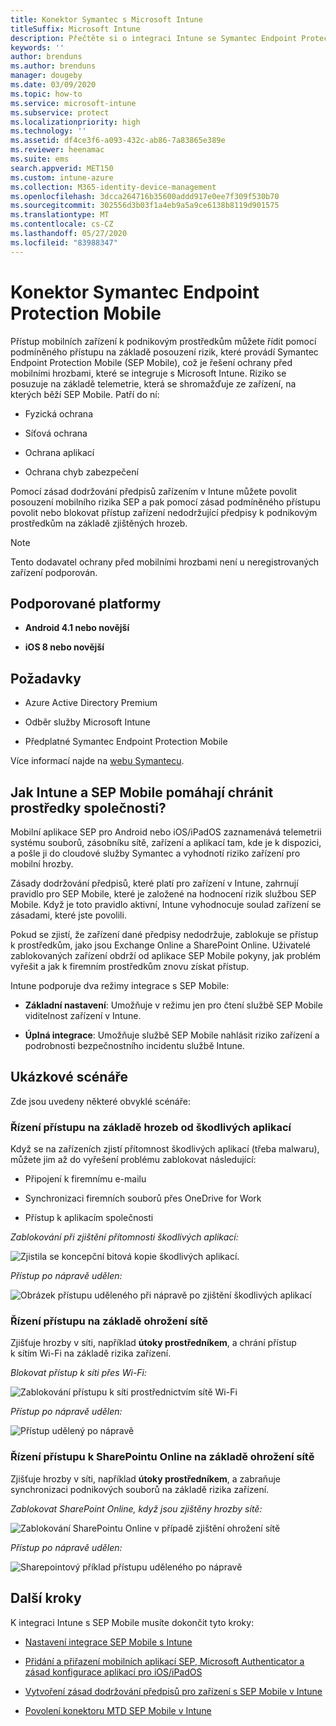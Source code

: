 ```yaml
---
title: Konektor Symantec s Microsoft Intune
titleSuffix: Microsoft Intune
description: Přečtěte si o integraci Intune se Symantec Endpoint Protection Mobile za účelem regulace přístupu mobilních zařízení k firemním prostředkům.
keywords: ''
author: brenduns
ms.author: brenduns
manager: dougeby
ms.date: 03/09/2020
ms.topic: how-to
ms.service: microsoft-intune
ms.subservice: protect
ms.localizationpriority: high
ms.technology: ''
ms.assetid: df4ce3f6-a093-432c-ab86-7a83865e389e
ms.reviewer: heenamac
ms.suite: ems
search.appverid: MET150
ms.custom: intune-azure
ms.collection: M365-identity-device-management
ms.openlocfilehash: 3dcca264716b35600addd917e0ee7f309f530b70
ms.sourcegitcommit: 302556d3b03f1a4eb9a5a9ce6138b8119d901575
ms.translationtype: MT
ms.contentlocale: cs-CZ
ms.lasthandoff: 05/27/2020
ms.locfileid: "83988347"
---
```

# <a name="symantec-endpoint-protection-mobile-connector"></a>Konektor Symantec Endpoint Protection Mobile

Přístup mobilních zařízení k podnikovým prostředkům můžete řídit pomocí podmíněného přístupu na základě posouzení rizik, které provádí Symantec Endpoint Protection Mobile (SEP Mobile), což je řešení ochrany před mobilními hrozbami, které se integruje s Microsoft Intune. Riziko se posuzuje na základě telemetrie, která se shromažďuje ze zařízení, na kterých běží SEP Mobile. Patří do ní:

- Fyzická ochrana

- Síťová ochrana

- Ochrana aplikací

- Ochrana chyb zabezpečení

Pomocí zásad dodržování předpisů zařízením v Intune můžete povolit posouzení mobilního rizika SEP a pak pomocí zásad podmíněného přístupu povolit nebo blokovat přístup zařízení nedodržující předpisy k podnikovým prostředkům na základě zjištěných hrozeb.

> [!NOTE]
> Tento dodavatel ochrany před mobilními hrozbami není u neregistrovaných zařízení podporován.

## <a name="supported-platforms"></a>Podporované platformy

- **Android 4.1 nebo novější**

- **iOS 8 nebo novější**

## <a name="pre-requisites"></a>Požadavky

- Azure Active Directory Premium

- Odběr služby Microsoft Intune

- Předplatné Symantec Endpoint Protection Mobile

Více informací najde na [webu Symantecu](https://help.symantec.com/cs/sep_mobile/SEPMOBILE/v131237277_v127904070/Integrating-Microsoft-Intune-with-Endpoint-Protection-Mobile?locale=EN_US).

## <a name="how-do-intune-and-sep-mobile-help-protect-your-company-resources"></a>Jak Intune a SEP Mobile pomáhají chránit prostředky společnosti?

Mobilní aplikace SEP pro Android nebo iOS/iPadOS zaznamenává telemetrii systému souborů, zásobníku sítě, zařízení a aplikací tam, kde je k dispozici, a pošle ji do cloudové služby Symantec a vyhodnotí riziko zařízení pro mobilní hrozby.

Zásady dodržování předpisů, které platí pro zařízení v Intune, zahrnují pravidlo pro SEP Mobile, které je založené na hodnocení rizik službou SEP Mobile. Když je toto pravidlo aktivní, Intune vyhodnocuje soulad zařízení se zásadami, které jste povolili.

Pokud se zjistí, že zařízení dané předpisy nedodržuje, zablokuje se přístup k prostředkům, jako jsou Exchange Online a SharePoint Online. Uživatelé zablokovaných zařízení obdrží od aplikace SEP Mobile pokyny, jak problém vyřešit a jak k firemním prostředkům znovu získat přístup.

Intune podporuje dva režimy integrace s SEP Mobile:

- **Základní nastavení**: Umožňuje v režimu jen pro čtení službě SEP Mobile viditelnost zařízení v Intune.

- **Úplná integrace**: Umožňuje službě SEP Mobile nahlásit riziko zařízení a podrobnosti bezpečnostního incidentu službě Intune.

## <a name="sample-scenarios"></a>Ukázkové scénáře

Zde jsou uvedeny některé obvyklé scénáře:

### <a name="control-access-based-on-threats-from-malicious-apps"></a>Řízení přístupu na základě hrozeb od škodlivých aplikací

Když se na zařízeních zjistí přítomnost škodlivých aplikací (třeba malwaru), můžete jim až do vyřešení problému zablokovat následující:

- Připojení k firemnímu e-mailu

- Synchronizaci firemních souborů přes OneDrive for Work

- Přístup k aplikacím společnosti

*Zablokování při zjištění přítomnosti škodlivých aplikací:*

![Zjistila se koncepční bitová kopie škodlivých aplikací.](./media/skycure-mobile-threat-defense-connector/symantec-arch-1.png)

*Přístup po nápravě udělen:*

![Obrázek přístupu uděleného při nápravě po zjištění škodlivých aplikací](./media/skycure-mobile-threat-defense-connector/symantec-arch-2.png)

### <a name="control-access-based-on-threat-to-network"></a>Řízení přístupu na základě ohrožení sítě

Zjišťuje hrozby v síti, například **útoky prostředníkem**, a chrání přístup k sítím Wi-Fi na základě rizika zařízení.

*Blokovat přístup k síti přes Wi-Fi:*

![Zablokování přístupu k síti prostřednictvím sítě Wi-Fi](./media/skycure-mobile-threat-defense-connector/symantec-arch-3.png)

*Přístup po nápravě udělen:*

![Přístup udělený po nápravě](./media/skycure-mobile-threat-defense-connector/symantec-arch-4.png)

### <a name="control-access-to-sharepoint-online-based-on-threat-to-network"></a>Řízení přístupu k SharePointu Online na základě ohrožení sítě

Zjišťuje hrozby v síti, například **útoky prostředníkem**, a zabraňuje synchronizaci podnikových souborů na základě rizika zařízení.

*Zablokovat SharePoint Online, když jsou zjištěny hrozby sítě:*

![Zablokování SharePointu Online v případě zjištění ohrožení sítě](./media/skycure-mobile-threat-defense-connector/symantec-arch-5.png)

*Přístup po nápravě udělen:*

![Sharepointový příklad přístupu uděleného po nápravě](./media/skycure-mobile-threat-defense-connector/symantec-arch-6.png)

<!-- 
### Control access on unenrolled devices based on threats from malicious apps

When the Symantec Endpoint Protection Mobile Threat Defense solution considers a device to be infected:
![App protection policy blocks due to detected malware](./media/skycure-mobile-threat-defense-connector/symantec-app-policy-block.png)

Access is granted on remediation:

![Access is granted on remediation for App protection policy](./media/skycure-mobile-threat-defense-connector/symantec-app-policy-remediated.png)
-->

## <a name="next-steps"></a>Další kroky

K integraci Intune s SEP Mobile musíte dokončit tyto kroky:

- [Nastavení integrace SEP Mobile s Intune](skycure-mtd-connector-integration.md)

- [Přidání a přiřazení mobilních aplikací SEP, Microsoft Authenticator a zásad konfigurace aplikací pro iOS/iPadOS](mtd-apps-ios-app-configuration-policy-add-assign.md)

- [Vytvoření zásad dodržování předpisů pro zařízení s SEP Mobile v Intune](mtd-device-compliance-policy-create.md)

- [Povolení konektoru MTD SEP Mobile v Intune](mtd-connector-enable.md)
